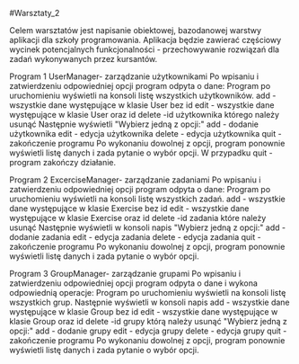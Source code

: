 #Warsztaty_2

Celem	warsztatów	jest	napisanie	obiektowej,	bazodanowej	warstwy	aplikacji	dla	szkoły
programowania.
Aplikacja	będzie	zawierać	częściowy	wycinek	potencjalnych	funkcjonalności	-
przechowywanie	rozwiązań	dla	zadań	wykonywanych	przez	kursantów.

Program	1	UserManager-	zarządzanie
użytkownikami
Po	wpisaniu	i	zatwierdzeniu	odpowiedniej
opcji	program	odpyta	o	dane:
Program	po	uruchomieniu	wyświetli	na
konsoli	listę	wszystkich	użytkowników.
add	-	wszystkie	dane	występujące	w
klasie	User	bez	id
edit	-	wszystkie	dane	występujące	w
klasie	User	oraz	id
delete	-id	użytkownika	którego	należy
usunąć
Następnie	wyświetli
"Wybierz	jedną	z	opcji:"
add	-	dodanie	użytkownika
edit	-	edycja	użytkownika
delete	-	edycja	użytkownika
quit	-	zakończenie	programu
Po	wykonaniu	dowolnej	z	opcji,	program
ponownie	wyświetli	listę	danych	i	zada
pytanie	o	wybór	opcji.
W	przypadku	quit	-	program	zakończy
działanie.

Program	2	ExcerciseManager-	zarządzanie	zadaniami
Po	wpisaniu	i	zatwierdzeniu	odpowiedniej
opcji	program	odpyta	o	dane:
Program	po	uruchomieniu	wyświetli	na
konsoli	listę	wszystkich	zadań.
add	-	wszystkie	dane	występujące	w
klasie	Exercise	bez	id
edit	-	wszystkie	dane	występujące	w
klasie	Exercise	oraz	id
delete	-id	zadania	które	należy	usunąć
Następnie	wyświetli	w	konsoli	napis
"Wybierz	jedną	z	opcji:"
add	-	dodanie	zadania
edit	-	edycja	zadania
delete	-	edycja	zadania
quit	-	zakończenie	programu
Po	wykonaniu	dowolnej	z	opcji,	program
ponownie	wyświetli	listę	danych	i	zada
pytanie	o	wybór	opcji.

Program	3	GroupManager-	zarządzanie	grupami
Po	wpisaniu	i	zatwierdzeniu	odpowiedniej
opcji	program	odpyta	o	dane	i	wykona
odpowiednią	operacje:
Program	po	uruchomieniu	wyświetli	na
konsoli	listę	wszystkich	grup.
Następnie	wyświetli	w	konsoli	napis
add	-	wszystkie	dane	występujące	w
klasie	Group	bez	id
edit	-	wszystkie	dane	występujące	w
klasie	Group	oraz	id
delete	-id	grupy	którą	należy	usunąć
"Wybierz	jedną	z	opcji:"
add	-	dodanie	grupy
edit	-	edycja	grupy
delete	-	edycja	grupy
quit	-	zakończenie	programu
Po	wykonaniu	dowolnej	z	opcji,	program
ponownie	wyświetli	listę	danych	i	zada
pytanie	o	wybór	opcji.



